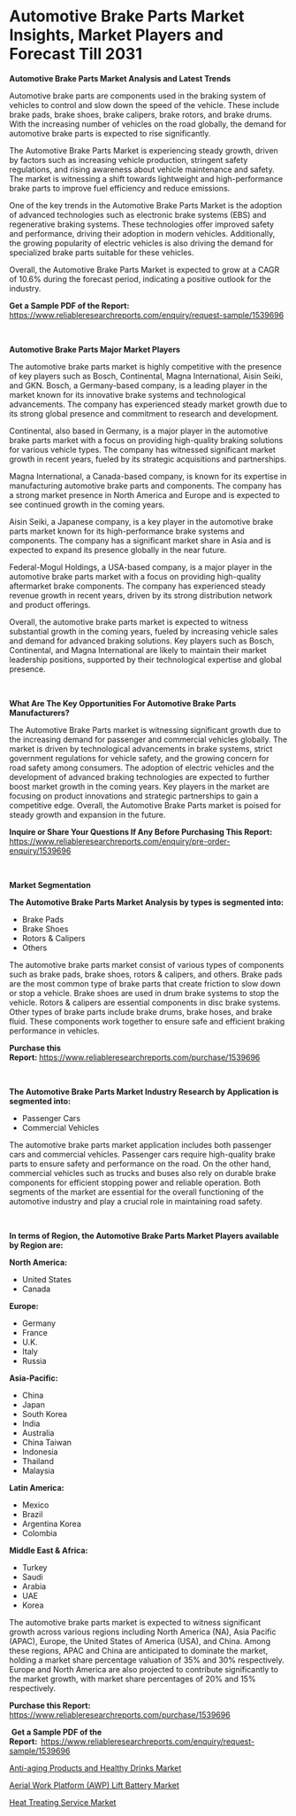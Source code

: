 <p><h1>Automotive Brake Parts Market Insights, Market Players and Forecast Till 2031</h1></p><p><strong>Automotive Brake Parts Market Analysis and Latest Trends</strong></p>
<p><p>Automotive brake parts are components used in the braking system of vehicles to control and slow down the speed of the vehicle. These include brake pads, brake shoes, brake calipers, brake rotors, and brake drums. With the increasing number of vehicles on the road globally, the demand for automotive brake parts is expected to rise significantly.</p><p>The Automotive Brake Parts Market is experiencing steady growth, driven by factors such as increasing vehicle production, stringent safety regulations, and rising awareness about vehicle maintenance and safety. The market is witnessing a shift towards lightweight and high-performance brake parts to improve fuel efficiency and reduce emissions.</p><p>One of the key trends in the Automotive Brake Parts Market is the adoption of advanced technologies such as electronic brake systems (EBS) and regenerative braking systems. These technologies offer improved safety and performance, driving their adoption in modern vehicles. Additionally, the growing popularity of electric vehicles is also driving the demand for specialized brake parts suitable for these vehicles.</p><p>Overall, the Automotive Brake Parts Market is expected to grow at a CAGR of 10.6% during the forecast period, indicating a positive outlook for the industry.</p></p>
<p><strong>Get a Sample PDF of the Report:&nbsp;</strong> <a href="https://www.reliableresearchreports.com/enquiry/request-sample/1539696">https://www.reliableresearchreports.com/enquiry/request-sample/1539696</a></p>
<p>&nbsp;</p>
<p><strong>Automotive Brake Parts Major Market Players</strong></p>
<p><p>The automotive brake parts market is highly competitive with the presence of key players such as Bosch, Continental, Magna International, Aisin Seiki, and GKN. Bosch, a Germany-based company, is a leading player in the market known for its innovative brake systems and technological advancements. The company has experienced steady market growth due to its strong global presence and commitment to research and development.</p><p>Continental, also based in Germany, is a major player in the automotive brake parts market with a focus on providing high-quality braking solutions for various vehicle types. The company has witnessed significant market growth in recent years, fueled by its strategic acquisitions and partnerships.</p><p>Magna International, a Canada-based company, is known for its expertise in manufacturing automotive brake parts and components. The company has a strong market presence in North America and Europe and is expected to see continued growth in the coming years.</p><p>Aisin Seiki, a Japanese company, is a key player in the automotive brake parts market known for its high-performance brake systems and components. The company has a significant market share in Asia and is expected to expand its presence globally in the near future.</p><p>Federal-Mogul Holdings, a USA-based company, is a major player in the automotive brake parts market with a focus on providing high-quality aftermarket brake components. The company has experienced steady revenue growth in recent years, driven by its strong distribution network and product offerings.</p><p>Overall, the automotive brake parts market is expected to witness substantial growth in the coming years, fueled by increasing vehicle sales and demand for advanced braking solutions. Key players such as Bosch, Continental, and Magna International are likely to maintain their market leadership positions, supported by their technological expertise and global presence.</p></p>
<p>&nbsp;</p>
<p><strong>What Are The Key Opportunities For Automotive Brake Parts Manufacturers?</strong></p>
<p><p>The Automotive Brake Parts market is witnessing significant growth due to the increasing demand for passenger and commercial vehicles globally. The market is driven by technological advancements in brake systems, strict government regulations for vehicle safety, and the growing concern for road safety among consumers. The adoption of electric vehicles and the development of advanced braking technologies are expected to further boost market growth in the coming years. Key players in the market are focusing on product innovations and strategic partnerships to gain a competitive edge. Overall, the Automotive Brake Parts market is poised for steady growth and expansion in the future.</p></p>
<p><strong>Inquire or Share Your Questions If Any Before Purchasing This Report:</strong> <a href="https://www.reliableresearchreports.com/enquiry/pre-order-enquiry/1539696">https://www.reliableresearchreports.com/enquiry/pre-order-enquiry/1539696</a></p>
<p>&nbsp;</p>
<p><strong>Market Segmentation</strong></p>
<p><strong>The Automotive Brake Parts Market Analysis by types is segmented into:</strong></p>
<p><ul><li>Brake Pads</li><li>Brake Shoes</li><li>Rotors & Calipers</li><li>Others</li></ul></p>
<p><p>The automotive brake parts market consist of various types of components such as brake pads, brake shoes, rotors & calipers, and others. Brake pads are the most common type of brake parts that create friction to slow down or stop a vehicle. Brake shoes are used in drum brake systems to stop the vehicle. Rotors & calipers are essential components in disc brake systems. Other types of brake parts include brake drums, brake hoses, and brake fluid. These components work together to ensure safe and efficient braking performance in vehicles.</p></p>
<p><strong>Purchase this Report:&nbsp;</strong><a href="https://www.reliableresearchreports.com/purchase/1539696">https://www.reliableresearchreports.com/purchase/1539696</a></p>
<p>&nbsp;</p>
<p><strong>The Automotive Brake Parts Market Industry Research by Application is segmented into:</strong></p>
<p><ul><li>Passenger Cars</li><li>Commercial Vehicles</li></ul></p>
<p><p>The automotive brake parts market application includes both passenger cars and commercial vehicles. Passenger cars require high-quality brake parts to ensure safety and performance on the road. On the other hand, commercial vehicles such as trucks and buses also rely on durable brake components for efficient stopping power and reliable operation. Both segments of the market are essential for the overall functioning of the automotive industry and play a crucial role in maintaining road safety.</p></p>
<p>&nbsp;</p>
<p><strong>In terms of Region, the Automotive Brake Parts Market Players available by Region are:</strong></p>
<p>
    <p> <strong> North America: </strong>
        <ul>
            <li>United States</li>
            <li>Canada</li>
        </ul>
        </p> 
    <p> <strong> Europe: </strong>
        <ul>
            <li>Germany</li>
            <li>France</li>
            <li>U.K.</li>
            <li>Italy</li>
            <li>Russia</li>
        </ul>
        </p> 
    <p> <strong> Asia-Pacific: </strong>
        <ul>
            <li>China</li>
            <li>Japan</li>
            <li>South Korea</li>
            <li>India</li>
            <li>Australia</li>
            <li>China Taiwan</li>
            <li>Indonesia</li>
            <li>Thailand</li>
            <li>Malaysia</li>
        </ul>
        </p> 
    <p> <strong> Latin America: </strong>
        <ul>
            <li>Mexico</li>
            <li>Brazil</li>
            <li>Argentina Korea</li>
            <li>Colombia</li>
        </ul>
        </p> 
    <p> <strong> Middle East & Africa: </strong>
        <ul>
            <li>Turkey</li>
            <li>Saudi</li>
            <li>Arabia</li>
            <li>UAE</li>
            <li>Korea</li>
        </ul>
    </p>
    </p>
<p><p>The automotive brake parts market is expected to witness significant growth across various regions including North America (NA), Asia Pacific (APAC), Europe, the United States of America (USA), and China. Among these regions, APAC and China are anticipated to dominate the market, holding a market share percentage valuation of 35% and 30% respectively. Europe and North America are also projected to contribute significantly to the market growth, with market share percentages of 20% and 15% respectively.</p></p>
<p><strong>Purchase this Report: </strong><a href="https://www.reliableresearchreports.com/purchase/1539696">https://www.reliableresearchreports.com/purchase/1539696</a></p>
<p>&nbsp;<strong>Get a Sample PDF of the Report:&nbsp;&nbsp;</strong><a href="https://www.reliableresearchreports.com/enquiry/request-sample/1539696">https://www.reliableresearchreports.com/enquiry/request-sample/1539696</a></p>
<p><strong></strong></p>
<p><p><a href="https://view.publitas.com/reportprime-1/anti-aging-products-and-healthy-drinks-market-research-report-reveals-the-latest-trends-and-opportunities-of-this-market-for-period-from-2023-2030/">Anti-aging Products and Healthy Drinks Market</a></p><p><a href="https://view.publitas.com/reportprime-1/aerial-work-platform-awp-lift-battery-market-growth-market-trends-covid-19-impact-and-forecasts-for-period-from-2023-2030/">Aerial Work Platform (AWP) Lift Battery Market</a></p><p><a href="https://view.publitas.com/reportprime-1/heat-treating-service-market-share-market-new-trends-analysis-report-by-type-by-application-by-end-use-by-region-and-segment-forecasts-2023-2030/">Heat Treating Service Market</a></p></p>